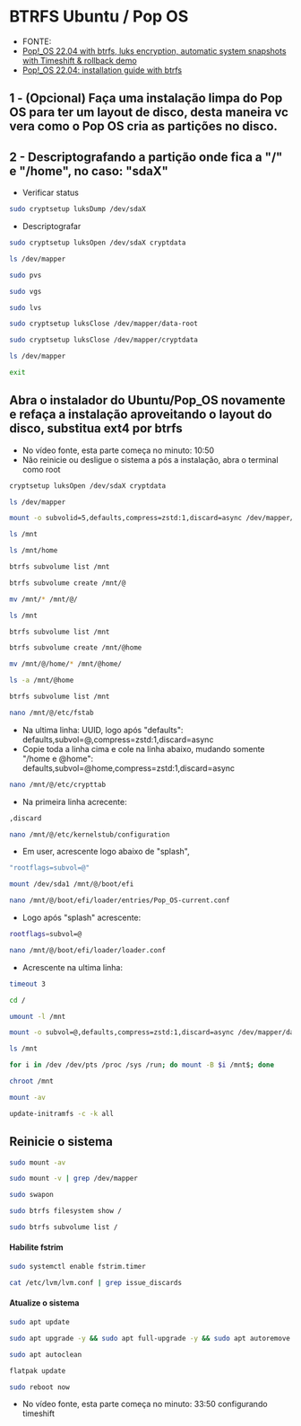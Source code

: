 # BTRFS Ubuntu / Pop OS

* FONTE:
* [Pop!_OS 22.04 with btrfs, luks encryption, automatic system snapshots with Timeshift & rollback demo](https://youtu.be/i8HDHAX1RJc?si=k-G9olWcNfBf1Mgh)
* [Pop!_OS 22.04: installation guide with btrfs](https://mutschler.dev/linux/pop-os-btrfs-22-04/)

## 1 - (Opcional) Faça uma instalação limpa do Pop OS para ter um layout de disco, desta maneira vc vera como o Pop OS cria as partições no disco.


## 2 - Descriptografando a partição onde fica a "/" e "/home", no caso: "sdaX"

* Verificar status

```bash
sudo cryptsetup luksDump /dev/sdaX

```

* Descriptografar

```bash
sudo cryptsetup luksOpen /dev/sdaX cryptdata

```

```bash
ls /dev/mapper

```

```bash
sudo pvs

```

```bash
sudo vgs

```

```bash
sudo lvs

```

```bash
sudo cryptsetup luksClose /dev/mapper/data-root

```

```bash
sudo cryptsetup luksClose /dev/mapper/cryptdata

```

```bash
ls /dev/mapper

```

```bash
exit

```


## Abra o instalador do Ubuntu/Pop_OS novamente e refaça a instalação aproveitando o layout do disco, substitua ext4 por btrfs

* No vídeo fonte, esta parte começa no minuto: 10:50
* Não reinicie ou desligue o sistema a pós a instalação, abra o terminal como root

```bash
cryptsetup luksOpen /dev/sdaX cryptdata

```

```bash
ls /dev/mapper

```

```bash
mount -o subvolid=5,defaults,compress=zstd:1,discard=async /dev/mapper/data-root /mnt

```

```bash
ls /mnt

```

```bash
ls /mnt/home

```

```bash
btrfs subvolume list /mnt

```

```bash
btrfs subvolume create /mnt/@

```

```bash
mv /mnt/* /mnt/@/

```

```bash
ls /mnt

```

```bash
btrfs subvolume list /mnt

```

```bash
btrfs subvolume create /mnt/@home

```

```bash
mv /mnt/@/home/* /mnt/@home/

```

```bash
ls -a /mnt/@home

```

```bash
btrfs subvolume list /mnt

```

```bash
nano /mnt/@/etc/fstab

```

* Na ultima linha: UUID, logo após "defaults": defaults,subvol=@,compress=zstd:1,discard=async
* Copie toda a linha cima e cole na linha abaixo, mudando somente "/home e @home": defaults,subvol=@home,compress=zstd:1,discard=async

```bash
nano /mnt/@/etc/crypttab

```

* Na primeira linha acrecente:

```bash
,discard

```

```bash
nano /mnt/@/etc/kernelstub/configuration

```

* Em user, acrescente  logo abaixo de "splash",

```bash
"rootflags=subvol=@"

```

```bash
mount /dev/sda1 /mnt/@/boot/efi

```

```bash
nano /mnt/@/boot/efi/loader/entries/Pop_OS-current.conf

```

* Logo após "splash" acrescente:

```bash
rootflags=subvol=@

```

```bash
nano /mnt/@/boot/efi/loader/loader.conf

```

* Acrescente na ultima linha:

```bash
timeout 3

```

```bash
cd /

```

```bash
umount -l /mnt

```

```bash
mount -o subvol=@,defaults,compress=zstd:1,discard=async /dev/mapper/data-root /mnt

```

```bash
ls /mnt

```

```bash
for i in /dev /dev/pts /proc /sys /run; do mount -B $i /mnt$; done

```

```bash
chroot /mnt

```

```bash
mount -av

```

```bash
update-initramfs -c -k all

```

## Reinicie o sistema

```bash
sudo mount -av

```

```bash
sudo mount -v | grep /dev/mapper

```

```bash
sudo swapon

```

```bash
sudo btrfs filesystem show /

```

```bash
sudo btrfs subvolume list /

```

#### Habilite fstrim

```bash
sudo systemctl enable fstrim.timer

```

```bash
cat /etc/lvm/lvm.conf | grep issue_discards

```

#### Atualize o sistema

```bash
sudo apt update

```

```bash
sudo apt upgrade -y && sudo apt full-upgrade -y && sudo apt autoremove --purge

```

```bash
sudo apt autoclean

```

```bash
flatpak update

```

```bash
sudo reboot now

```

* No vídeo fonte, esta parte começa no minuto: 33:50 configurando timeshift








